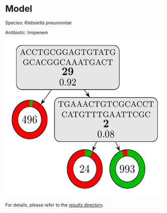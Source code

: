 
# Model

Species: *Klebsiella pneumoniae*

Antibiotic: Imipenem

<a href="./model.pdf"><img src="./model.png" width=500 height=500 /></a>

For details, please refer to the [results directory](../../../../../results/cart_b/klebsiella%20pneumoniae/imipenem/repeat_1/).

